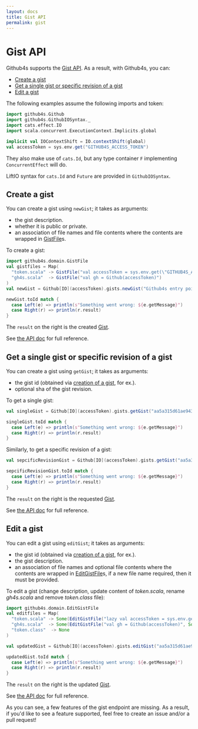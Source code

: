 ```yaml
---
layout: docs
title: Gist API
permalink: gist
---
```


# Gist API

Github4s supports the [Gist API](https://developer.github.com/v3/gists/). As a result,
with Github4s, you can:

- [Create a gist](#create-a-gist)
- [Get a single gist or specific revision of a gist](#get-a-single-gist-or-specific-revision-of-a-gist)
- [Edit a gist](#edit-a-gist)

The following examples assume the following imports and token:

```scala mdoc:silent
import github4s.Github
import github4s.GithubIOSyntax._
import cats.effect.IO
import scala.concurrent.ExecutionContext.Implicits.global

implicit val IOContextShift = IO.contextShift(global)
val accessToken = sys.env.get("GITHUB4S_ACCESS_TOKEN")
```
They also make use of `cats.Id`, but any type container `F` implementing `ConcurrentEffect` will do.

LiftIO syntax for `cats.Id` and `Future` are provided in `GithubIOSyntax`.

## Create a gist

You can create a gist using `newGist`; it takes as arguments:

- the gist description.
- whether it is public or private.
- an association of file names and file contents where the contents are wrapped in
[GistFile][gist-scala]s.

To create a gist:

```scala mdoc:silent
import github4s.domain.GistFile
val gistfiles = Map(
  "token.scala" -> GistFile("val accessToken = sys.env.get(\"GITHUB4S_ACCESS_TOKEN\")"),
  "gh4s.scala"  -> GistFile("val gh = Github(accessToken)")
)
val newGist = Github[IO](accessToken).gists.newGist("Github4s entry point", public = true, gistfiles)

newGist.toId match {
  case Left(e) => println(s"Something went wrong: ${e.getMessage}")
  case Right(r) => println(r.result)
}
```

The `result` on the right is the created [Gist][gist-scala].

See [the API doc](https://developer.github.com/v3/gists/#create-a-gist) for full reference.

## Get a single gist or specific revision of a gist

You can create a gist using `getGist`; it takes as arguments:

- the gist id (obtained via [creation of a gist](#create-a-gist), for ex.).
- optional sha of the gist revision.

To get a single gist:

```scala mdoc:silent
val singleGist = Github[IO](accessToken).gists.getGist("aa5a315d61ae9438b18d")

singleGist.toId match {
  case Left(e) => println(s"Something went wrong: ${e.getMessage}")
  case Right(r) => println(r.result)
}
```

Similarly, to get a specific revision of a gist:

```scala mdoc:silent
val sepcificRevisionGist = Github[IO](accessToken).gists.getGist("aa5a315d61ae9438b18d", Some("4e481528046a016fc11d6e7d8d623b55ea11e372"))

sepcificRevisionGist.toId match {
  case Left(e) => println(s"Something went wrong: ${e.getMessage}")
  case Right(r) => println(r.result)
}
```

The `result` on the right is the requested [Gist][gist-scala].

See [the API doc](https://developer.github.com/v3/gists/#get-a-single-gist) for full reference.

## Edit a gist

You can edit a gist using `editGist`; it takes as arguments:

- the gist id (obtained via [creation of a gist](#create-a-gist), for ex.).
- the gist description.
- an association of file names and optional file contents where the contents are wrapped in
[EditGistFile][gist-scala]s, if a new file name required, then it must be provided.

To edit a gist (change description, update content of _token.scala_, rename _gh4s.scala_ and remove _token.class_ file):

```scala mdoc:silent
import github4s.domain.EditGistFile
val editfiles = Map(
  "token.scala" -> Some(EditGistFile("lazy val accessToken = sys.env.get(\"GITHUB4S_ACCESS_TOKEN\")")),
  "gh4s.scala"  -> Some(EditGistFile("val gh = Github(accessToken)", Some("GH4s.scala"))),
  "token.class"  -> None
)

val updatedGist = Github[IO](accessToken).gists.editGist("aa5a315d61ae9438b18d", "Updated github4s entry point", editfiles)

updatedGist.toId match {
  case Left(e) => println(s"Something went wrong: ${e.getMessage}")
  case Right(r) => println(r.result)
}
```

The `result` on the right is the updated [Gist][gist-scala].

See [the API doc](https://developer.github.com/v3/gists/#edit-a-gist) for full reference.

As you can see, a few features of the gist endpoint are missing. As a result, if you'd like to see a
feature supported, feel free to create an issue and/or a pull request!

[gist-scala]: https://github.com/47deg/github4s/blob/master/github4s/shared/src/main/scala/github4s/free/domain/Gist.scala
